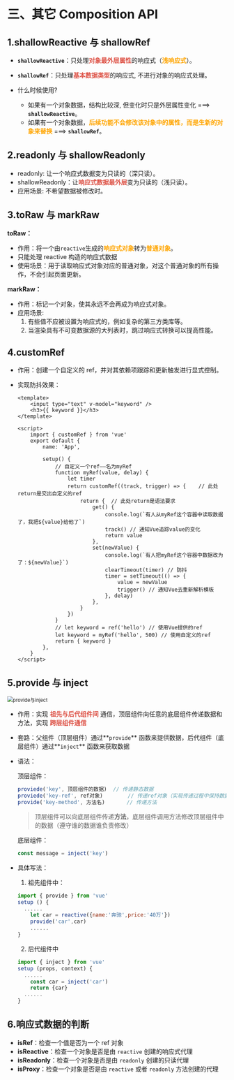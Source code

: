 # 三、其它 Composition API

## 1.shallowReactive 与 shallowRef

- **`shallowReactive`**：只处理<strong style="color:#DD5145">对象最外层属性</strong>的响应式（<strong style="color:orange">浅响应式</strong>）。
- **`shallowRef`**：只处理<strong style="color:#DD5145">基本数据类型</strong>的响应式, 不进行对象的响应式处理。

- 什么时候使用?
  -  如果有一个对象数据，结构比较深, 但变化时只是外层属性变化 ===> **`shallowReactive`**。
  -  如果有一个对象数据，<strong style="color:orange">后续功能不会修改该对象中的属性，而是生新的对象来替换</strong> ===> **`shallowRef`**。

## 2.readonly 与 shallowReadonly

- readonly: 让一个响应式数据变为只读的（深只读）。
- shallowReadonly：让<strong style="color:#DD5145">响应式数据最外层</strong>变为只读的（浅只读）。
- 应用场景: 不希望数据被修改时。

## 3.toRaw 与 markRaw

**toRaw：**

- 作用：将一个由```reactive```生成的<strong style="color:orange">响应式对象</strong>转为<strong style="color:orange">普通对象</strong>。
- 只能处理 reactive 构造的响应式数据
- 使用场景：用于读取响应式对象对应的普通对象，对这个普通对象的所有操作，不会引起页面更新。

**markRaw：**

- 作用：标记一个对象，使其永远不会再成为响应式对象。
- 应用场景:
  1. 有些值不应被设置为响应式的，例如复杂的第三方类库等。
  2. 当渲染具有不可变数据源的大列表时，跳过响应式转换可以提高性能。

## 4.customRef

- 作用：创建一个自定义的 ref，并对其依赖项跟踪和更新触发进行显式控制。

- 实现防抖效果：

  ```vue
  <template>
      <input type="text" v-model="keyword" />
      <h3>{{ keyword }}</h3>
  </template>
  
  <script>
      import { customRef } from 'vue'
      export default {
          name: 'App',
  
          setup() {
              // 自定义一个ref——名为myRef
              function myRef(value, delay) {
                  let timer
                  return customRef((track, trigger) => {	// 此处return是交出自定义的ref
                      return {	// 此处return是语法要求
                          get() {
                              console.log(`有人从myRef这个容器中读取数据了，我把${value}给他了`)
                              track() // 通知Vue追踪value的变化
                              return value
                          },
                          set(newValue) {
                              console.log(`有人把myRef这个容器中数据改为了：${newValue}`)
                              clearTimeout(timer) // 防抖
                              timer = setTimeout(() => {
                                  value = newValue
                                  trigger() // 通知Vue去重新解析模板
                              }, delay)
                          },
                      }
                  })
              }
              // let keyword = ref('hello') // 使用Vue提供的ref
              let keyword = myRef('hello', 500) // 使用自定义的ref
              return { keyword }
          },
      }
  </script>
  ```

  

## 5.provide 与 inject

<img src="OtherCompositionAPI .assets/provide与inject.png" alt="provide与inject" style="zoom:80%;" />

- 作用：实现 <strong style="color:#DD5145">祖先与后代组件间</strong> 通信，顶层组件向任意的底层组件传递数据和方法，实现 <strong style="color:#DD5145">跨层组件通信</strong>

- 套路：父组件（顶层组件）通过**`provide`** 函数来提供数据，后代组件（底层组件）通过**`inject`** 函数来获取数据

- 语法：

  顶层组件：

  ```js
  proviede('key', 顶层组件的数据)	// 传递静态数据
  proviede('key-ref', ref对象)	    // 传递ref对象（实现传递过程中保持数据的响应式）
  provide('key-method', 方法名)	   // 传递方法
  ```

  > 顶层组件可以向底层组件传递**方法**，底层组件调用方法修改顶层组件中的数据（遵守谁的数据谁负责修改）

  底层组件：

  ```js
  const message = inject('key')
  ```

- 具体写法：

  1. 祖先组件中：

  ```js
  import { provide } from 'vue'
  setup () {
  	......
      let car = reactive({name:'奔驰',price:'40万'})
      provide('car',car)
      ......
  }
  ```

  2. 后代组件中

  ```js
  import { inject } from 'vue'
  setup (props, context) {
  	......
      const car = inject('car')
      return {car}
  	......
  }
  ```



## 6.响应式数据的判断

- **isRef**：检查一个值是否为一个 ref 对象
- **isReactive**：检查一个对象是否是由 `reactive` 创建的响应式代理
- **isReadonly**：检查一个对象是否是由 `readonly` 创建的只读代理
- **isProxy**：检查一个对象是否是由 `reactive` 或者 `readonly` 方法创建的代理